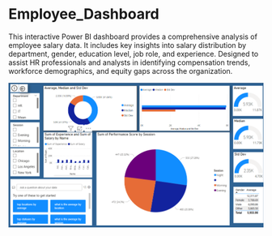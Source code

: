 ﻿# Employee_Dashboard

This interactive Power BI dashboard provides a comprehensive analysis of employee salary data. It includes key insights into salary distribution by department, gender, education level, job role, and experience. Designed to assist HR professionals and analysts in identifying compensation trends, workforce demographics, and equity gaps across the organization.

![Dashboard Screenshot](dashboard.png)
